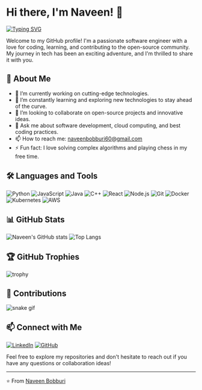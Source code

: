 # Hi there, I'm Naveen! 👋

[![Typing SVG](https://readme-typing-svg.herokuapp.com?color=%2336BCF7&lines=Software+Engineer;Open+Source+Enthusiast;Lifelong+Learner;Full+Stack+Developer)](https://git.io/typing-svg)

Welcome to my GitHub profile! I'm a passionate software engineer with a love for coding, learning, and contributing to the open-source community. My journey in tech has been an exciting adventure, and I'm thrilled to share it with you.

## 🚀 About Me

- 🔭 I’m currently working on cutting-edge technologies.
- 🌱 I’m constantly learning and exploring new technologies to stay ahead of the curve.
- 👯 I’m looking to collaborate on open-source projects and innovative ideas.
- 💬 Ask me about software development, cloud computing, and best coding practices.
- 📫 How to reach me: [naveenbobburi60@gmail.com](mailto:naveenbobburi60@gmail.com)
- ⚡ Fun fact: I love solving complex algorithms and playing chess in my free time.

## 🛠️ Languages and Tools

![Python](https://img.shields.io/badge/-Python-333333?style=flat&logo=python)
![JavaScript](https://img.shields.io/badge/-JavaScript-333333?style=flat&logo=javascript)
![Java](https://img.shields.io/badge/-Java-333333?style=flat&logo=java)
![C++](https://img.shields.io/badge/-C++-333333?style=flat&logo=cplusplus)
![React](https://img.shields.io/badge/-React-333333?style=flat&logo=react)
![Node.js](https://img.shields.io/badge/-Node.js-333333?style=flat&logo=node.js)
![Git](https://img.shields.io/badge/-Git-333333?style=flat&logo=git)
![Docker](https://img.shields.io/badge/-Docker-333333?style=flat&logo=docker)
![Kubernetes](https://img.shields.io/badge/-Kubernetes-333333?style=flat&logo=kubernetes)
![AWS](https://img.shields.io/badge/-AWS-333333?style=flat&logo=amazon-aws)

## 📊 GitHub Stats

![Naveen's GitHub stats](https://github-readme-stats.vercel.app/api?username=Naveenbobburi&show_icons=true&theme=radical)
![Top Langs](https://github-readme-stats.vercel.app/api/top-langs/?username=Naveenbobburi&layout=compact&theme=radical)

## 🏆 GitHub Trophies

![trophy](https://github-profile-trophy.vercel.app/?username=Naveenbobburi&theme=onedark)

## 🐍 Contributions

![snake gif](https://github.com/Naveenbobburi/Naveenbobburi/blob/output/github-contribution-grid-snake.svg)

## 📫 Connect with Me

[![LinkedIn](https://img.shields.io/badge/-LinkedIn-0077B5?style=flat&logo=linkedin&logoColor=white)](https://www.linkedin.com/in/naveen-bobburi)
[![GitHub](https://img.shields.io/badge/-GitHub-333333?style=flat&logo=github&logoColor=white)](https://github.com/Naveenbobburi)

Feel free to explore my repositories and don't hesitate to reach out if you have any questions or collaboration ideas!

---

⭐️ From [Naveen Bobburi](https://github.com/Naveenbobburi)
